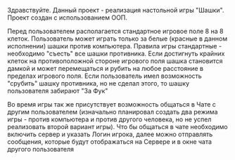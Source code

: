 Здравствуйте. Данный проект - реализация настольной игры "Шашки". 
Проект создан с использованием ООП.

Перед пользователем располагается стандартное игровое поле 8 на 8 клеток. Пользователь может играть только
за белые (красные в данном исполнении) шашки против компьютера. Правила игры стандартные - необходимо
"съесть" все шашки противника. Если достигнуть крайних клеток на противоположной стороне игрового поля
шашка становится дамкой и может перемещаться и рубить на любое расстояние в пределах игрового поля.
Если пользователь имел возможность "срубить" шашку противника, но не сделал этого, то шашку пользователя
забирают "За Фук"

Во время игры так же присутствует возможность общаться в Чате с другим пользователем (изначально планировал
создать два режима игры - против компьютера и против другого человека, но не успел реализовать второй вариант
игры). Что бы общаться в чате необходимо включить сервер и указать Логин игрока, далее можно отправлять
сообщения, которые будут отображаться на Сервере и в окне чата другого пользователя